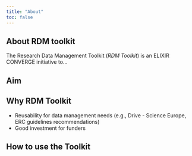 ```yaml
---
title: "About"
toc: false
---
```


## About RDM toolkit
The Research Data Management Toolkit (*RDM Toolkit*) is an ELIXIR CONVERGE initiative to...

## Aim

## Why RDM Toolkit
- Reusability for data management needs (e.g., Drive - Science Europe, ERC guidelines recommendations)
- Good investment for funders

## How to use the Toolkit

